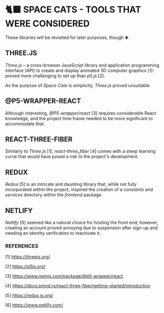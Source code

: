 # 🐈‍⬛ SPACE CATS - TOOLS THAT WERE CONSIDERED

These libraries will be revisited for later purposes, though ❥.

## THREE.JS

_Three.js_ – a cross-browser JavaScript library and application programming interface (API) to create and display animated 3D computer graphics [1]- proved more challenging to set up than _p5.js_ [2].

As the purpose of _Space Cats_ is simplicity, _Three.js_ proved unsuitable.

## @P5-WRAPPER-REACT

Although interesting, _@P5-wrapper/react_ [3] requires considerable React knowledge, and the project time frame needed to be more significant to accommodate that.

## REACT-THREE-FIBER

Similarly to _Three.js_ [1], _react-three_fiber_ [4] comes with a steep learning curve that would have posed a risk to the project's development.

## REDUX

_Redux_ [5] is an intricate and daunting library that, while not fully incorporated within the project, inspired the creation of a _constants_ and _services_ directory within the _frontend_ package.

## NETLIFY

_Netlify_ [6] seemed like a natural choice for hosting the front end; however, creating an account proved annoying due to suspension after sign-up and needing an identity verification to reactivate it.

### REFERENCES

[1] https://threejs.org/

[2] https://p5js.org/

[3] https://www.npmjs.com/package/@p5-wrapper/react

[4] https://docs.pmnd.rs/react-three-fiber/getting-started/introduction

[5] https://redux.js.org/

[6] https://www.netlify.com/

